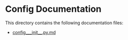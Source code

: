 # Config Documentation

This directory contains the following documentation files:

- [config___init__.py.md](./config___init__.py.md)
